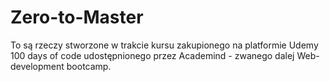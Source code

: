 # Zero-to-Master

To są rzeczy stworzone w trakcie kursu zakupionego na platformie Udemy 100 days of code udostępnionego przez Academind - zwanego dalej Web-development bootcamp.
